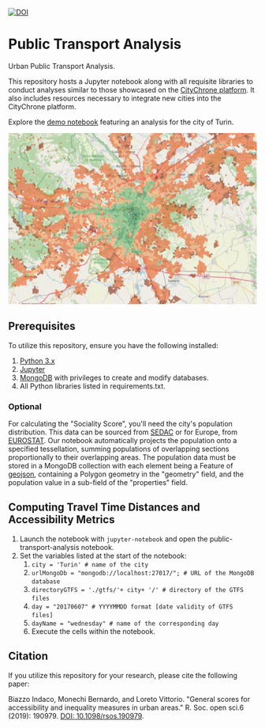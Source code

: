 [![DOI](https://zenodo.org/badge/104480172.svg)](https://zenodo.org/badge/latestdoi/104480172)
# Public Transport Analysis
Urban Public Transport Analysis.

This repository hosts a Jupyter notebook along with all requisite libraries to conduct analyses similar to those showcased on the [CityChrone platform](http://citychrone.org). It also includes resources necessary to integrate new cities into the CityChrone platform.

Explore the [demo notebook](http://nbviewer.jupyter.org/github/ocadni/public-transport-analysis/blob/master/public_transport_analysis.ipynb) featuring an analysis for the city of Turin.

![Image of Budapest](./turin.png)

## Prerequisites
To utilize this repository, ensure you have the following installed:
1. [Python 3.x](https://www.python.org/download/releases/3.0/)
2. [Jupyter](http://jupyter.org/)
3. [MongoDB](https://www.mongodb.com/download-center#community) with privileges to create and modify databases.
5. All Python libraries listed in requirements.txt.

### Optional
For calculating the "Sociality Score", you'll need the city's population distribution. This data can be sourced from [SEDAC](http://sedac.ciesin.columbia.edu/data/collection/gpw-v4) or for Europe, from [EUROSTAT](http://ec.europa.eu/eurostat/statistics-explained/index.php/Population_grids). Our notebook automatically projects the population onto a specified tessellation, summing populations of overlapping sections proportionally to their overlapping areas. The population data must be stored in a MongoDB collection with each element being a Feature of [geojson](https://docs.mongodb.com/manual/reference/geojson/), containing a Polygon geometry in the "geometry" field, and the population value in a sub-field of the "properties" field.

    
## Computing Travel Time Distances and Accessibility Metrics
1. Launch the notebook with `jupyter-notebook` and open the public-transport-analysis notebook.
2. Set the variables listed at the start of the notebook:
    1. `city = 'Turin' # name of the city`
    2. `urlMongoDb = "mongodb://localhost:27017/"; # URL of the MongoDB database`
    3. `directoryGTFS = './gtfs/'+ city+ '/' # directory of the GTFS files`
    4. `day = "20170607" # YYYYMMDD format [date validity of GTFS files]`
    5. `dayName = "wednesday" # name of the corresponding day`
    3. Execute the cells within the notebook.

## Citation
If you utilize this repository for your research, please cite the following paper:

Biazzo Indaco, Monechi Bernardo, and Loreto Vittorio. "General scores for accessibility and inequality measures in urban areas." R. Soc. open sci.6 (2019): 190979. [DOI: 10.1098/rsos.190979](http://doi.org/10.1098/rsos.190979).
